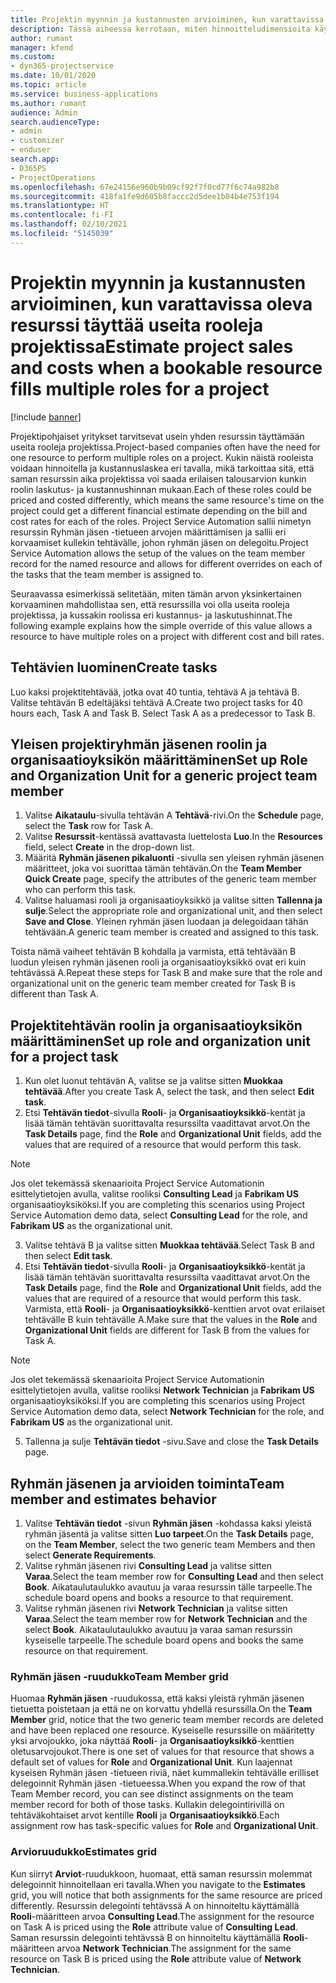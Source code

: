 ```yaml
---
title: Projektin myynnin ja kustannusten arvioiminen, kun varattavissa oleva resurssi täyttää useita rooleja projektissa
description: Tässä aiheessa kerrotaan, miten hinnoitteludimensioita käytetään sellaisen resurssin hinnoittelun ja kustannusten tukemiseen, joka täyttää useita rooleja projektissa.
author: rumant
manager: kfend
ms.custom:
- dyn365-projectservice
ms.date: 10/01/2020
ms.topic: article
ms.service: business-applications
ms.author: rumant
audience: Admin
search.audienceType:
- admin
- customizer
- enduser
search.app:
- D365PS
- ProjectOperations
ms.openlocfilehash: 67e24156e960b9b09cf92f7f0cd77f6c74a982b8
ms.sourcegitcommit: 418fa1fe9d605b8faccc2d5dee1b04b4e753f194
ms.translationtype: HT
ms.contentlocale: fi-FI
ms.lasthandoff: 02/10/2021
ms.locfileid: "5145039"
---
```

# <a name="estimate-project-sales-and-costs-when-a-bookable-resource-fills-multiple-roles-for-a-project"></a><span data-ttu-id="1a0f4-103">Projektin myynnin ja kustannusten arvioiminen, kun varattavissa oleva resurssi täyttää useita rooleja projektissa</span><span class="sxs-lookup"><span data-stu-id="1a0f4-103">Estimate project sales and costs when a bookable resource fills multiple roles for a project</span></span> 

[!include [banner](../includes/psa-now-project-operations.md)]

<span data-ttu-id="1a0f4-104">Projektipohjaiset yritykset tarvitsevat usein yhden resurssin täyttämään useita rooleja projektissa.</span><span class="sxs-lookup"><span data-stu-id="1a0f4-104">Project-based companies often have the need for one resource to perform multiple roles on a project.</span></span> <span data-ttu-id="1a0f4-105">Kukin näistä rooleista voidaan hinnoitella ja kustannuslaskea eri tavalla, mikä tarkoittaa sitä, että saman resurssin aika projektissa voi saada erilaisen talousarvion kunkin roolin laskutus- ja kustannushinnan mukaan.</span><span class="sxs-lookup"><span data-stu-id="1a0f4-105">Each of these roles could be priced and costed differently, which means the same resource's time on the project could get a different financial estimate depending on the bill and cost rates for each of the roles.</span></span> <span data-ttu-id="1a0f4-106">Project Service Automation sallii nimetyn resurssin Ryhmän jäsen -tietueen arvojen määrittämisen ja sallii eri korvaamiset kullekin tehtävälle, johon ryhmän jäsen on delegoitu.</span><span class="sxs-lookup"><span data-stu-id="1a0f4-106">Project Service Automation allows the setup of the values on the team member record for the named resource and allows for different overrides on each of the tasks that the team member is assigned to.</span></span>

<span data-ttu-id="1a0f4-107">Seuraavassa esimerkissä selitetään, miten tämän arvon yksinkertainen korvaaminen mahdollistaa sen, että resurssilla voi olla useita rooleja projektissa, ja kussakin roolissa eri kustannus- ja laskutushinnat.</span><span class="sxs-lookup"><span data-stu-id="1a0f4-107">The following example  explains how the simple override of this value allows a resource to have multiple roles on a project with different cost and bill rates.</span></span>

## <a name="create-tasks"></a><span data-ttu-id="1a0f4-108">Tehtävien luominen</span><span class="sxs-lookup"><span data-stu-id="1a0f4-108">Create tasks</span></span>
<span data-ttu-id="1a0f4-109">Luo kaksi projektitehtävää, jotka ovat 40 tuntia, tehtävä A ja tehtävä B. Valitse tehtävän B edeltäjäksi tehtävä A.</span><span class="sxs-lookup"><span data-stu-id="1a0f4-109">Create two project tasks for 40 hours each, Task A and Task B. Select Task A as a predecessor to Task B.</span></span>

## <a name="set-up-role-and-organization-unit-for-a-generic-project-team-member"></a><span data-ttu-id="1a0f4-110">Yleisen projektiryhmän jäsenen roolin ja organisaatioyksikön määrittäminen</span><span class="sxs-lookup"><span data-stu-id="1a0f4-110">Set up Role and Organization Unit for a generic project team member</span></span>

1. <span data-ttu-id="1a0f4-111">Valitse **Aikataulu**-sivulla tehtävän A **Tehtävä**-rivi.</span><span class="sxs-lookup"><span data-stu-id="1a0f4-111">On the **Schedule** page, select the **Task** row for Task A.</span></span> 
2. <span data-ttu-id="1a0f4-112">Valitse **Resurssit**-kentässä avattavasta luettelosta **Luo**.</span><span class="sxs-lookup"><span data-stu-id="1a0f4-112">In the **Resources** field, select **Create** in the drop-down list.</span></span>
3. <span data-ttu-id="1a0f4-113">Määritä **Ryhmän jäsenen pikaluonti** -sivulla sen yleisen ryhmän jäsenen määritteet, joka voi suorittaa tämän tehtävän.</span><span class="sxs-lookup"><span data-stu-id="1a0f4-113">On the **Team Member Quick Create** page, specify the attributes of the generic team member who can perform this task.</span></span>
4. <span data-ttu-id="1a0f4-114">Valitse haluamasi rooli ja organisaatioyksikkö ja valitse sitten **Tallenna ja sulje**.</span><span class="sxs-lookup"><span data-stu-id="1a0f4-114">Select the appropriate role and organizational unit, and then select **Save and Close**.</span></span> <span data-ttu-id="1a0f4-115">Yleinen ryhmän jäsen luodaan ja delegoidaan tähän tehtävään.</span><span class="sxs-lookup"><span data-stu-id="1a0f4-115">A generic team member is created and assigned to this task.</span></span> 

<span data-ttu-id="1a0f4-116">Toista nämä vaiheet tehtävän B kohdalla ja varmista, että tehtävään B luodun yleisen ryhmän jäsenen rooli ja organisaatioyksikkö ovat eri kuin tehtävässä A.</span><span class="sxs-lookup"><span data-stu-id="1a0f4-116">Repeat these steps for Task B and make sure that the role and organizational unit on the generic team member created for Task B is different than Task A.</span></span> 

## <a name="set-up-role-and-organization-unit-for-a-project-task"></a><span data-ttu-id="1a0f4-117">Projektitehtävän roolin ja organisaatioyksikön määrittäminen</span><span class="sxs-lookup"><span data-stu-id="1a0f4-117">Set up role and organization unit for a project task</span></span>

1. <span data-ttu-id="1a0f4-118">Kun olet luonut tehtävän A, valitse se ja valitse sitten **Muokkaa tehtävää**.</span><span class="sxs-lookup"><span data-stu-id="1a0f4-118">After you create Task A, select the task, and then select **Edit task**.</span></span>
2. <span data-ttu-id="1a0f4-119">Etsi **Tehtävän tiedot**-sivulla **Rooli**- ja **Organisaatioyksikkö**-kentät ja lisää tämän tehtävän suorittavalta resurssilta vaadittavat arvot.</span><span class="sxs-lookup"><span data-stu-id="1a0f4-119">On the **Task Details** page, find the **Role** and **Organizational Unit** fields, add the values that are required of a resource that would perform this task.</span></span> 

  > [!NOTE]
  > <span data-ttu-id="1a0f4-120">Jos olet tekemässä skenaarioita Project Service Automationin esittelytietojen avulla, valitse rooliksi **Consulting Lead** ja **Fabrikam US** organisaatioyksiköksi.</span><span class="sxs-lookup"><span data-stu-id="1a0f4-120">If you are completing this scenarios using Project Service Automation demo data, select **Consulting Lead** for the role, and **Fabrikam US** as the organizational unit.</span></span>

3. <span data-ttu-id="1a0f4-121">Valitse tehtävä B ja valitse sitten **Muokkaa tehtävää**.</span><span class="sxs-lookup"><span data-stu-id="1a0f4-121">Select Task B and then select **Edit task**.</span></span>
4. <span data-ttu-id="1a0f4-122">Etsi **Tehtävän tiedot**-sivulla **Rooli**- ja **Organisaatioyksikkö**-kentät ja lisää tämän tehtävän suorittavalta resurssilta vaadittavat arvot.</span><span class="sxs-lookup"><span data-stu-id="1a0f4-122">On the **Task Details** page, find the **Role** and **Organizational Unit** fields, add the values that are required of a resource that would perform this task.</span></span> <span data-ttu-id="1a0f4-123">Varmista, että **Rooli**- ja **Organisaatioyksikkö**-kenttien arvot ovat erilaiset tehtävälle B kuin tehtävälle A.</span><span class="sxs-lookup"><span data-stu-id="1a0f4-123">Make sure that the values in the **Role** and **Organizational Unit** fields are different for Task B from the values for Task A.</span></span> 

  > [!NOTE]
  > <span data-ttu-id="1a0f4-124">Jos olet tekemässä skenaarioita Project Service Automationin esittelytietojen avulla, valitse rooliksi **Network Technician** ja **Fabrikam US** organisaatioyksiköksi.</span><span class="sxs-lookup"><span data-stu-id="1a0f4-124">If you are completing this scenarios using Project Service Automation demo data, select **Network Technician** for the role, and **Fabrikam US** as the organizational unit.</span></span>

5. <span data-ttu-id="1a0f4-125">Tallenna ja sulje **Tehtävän tiedot** -sivu.</span><span class="sxs-lookup"><span data-stu-id="1a0f4-125">Save and close the **Task Details** page.</span></span> 

## <a name="team-member-and-estimates-behavior"></a><span data-ttu-id="1a0f4-126">Ryhmän jäsenen ja arvioiden toiminta</span><span class="sxs-lookup"><span data-stu-id="1a0f4-126">Team member and estimates behavior</span></span> 

1. <span data-ttu-id="1a0f4-127">Valitse **Tehtävän tiedot** -sivun **Ryhmän jäsen** -kohdassa kaksi yleistä ryhmän jäsentä ja valitse sitten **Luo tarpeet**.</span><span class="sxs-lookup"><span data-stu-id="1a0f4-127">On the **Task Details** page, on the **Team Member**, select the two generic team Members and then select **Generate Requirements**.</span></span> 
2. <span data-ttu-id="1a0f4-128">Valitse ryhmän jäsenen rivi **Consulting Lead** ja valitse sitten **Varaa**.</span><span class="sxs-lookup"><span data-stu-id="1a0f4-128">Select the team member row for **Consulting Lead** and then select **Book**.</span></span> <span data-ttu-id="1a0f4-129">Aikataulutaulukko avautuu ja varaa resurssin tälle tarpeelle.</span><span class="sxs-lookup"><span data-stu-id="1a0f4-129">The schedule board opens and books a resource to that requirement.</span></span>
3. <span data-ttu-id="1a0f4-130">Valitse ryhmän jäsenen rivi **Network Technician** ja valitse sitten **Varaa**.</span><span class="sxs-lookup"><span data-stu-id="1a0f4-130">Select the team member row for **Network Technician** and the select **Book**.</span></span> <span data-ttu-id="1a0f4-131">Aikataulutaulukko avautuu ja varaa saman resurssin kyseiselle tarpeelle.</span><span class="sxs-lookup"><span data-stu-id="1a0f4-131">The schedule board opens and books the same resource on that requirement.</span></span>

### <a name="team-member-grid"></a><span data-ttu-id="1a0f4-132">Ryhmän jäsen -ruudukko</span><span class="sxs-lookup"><span data-stu-id="1a0f4-132">Team Member grid</span></span> 
<span data-ttu-id="1a0f4-133">Huomaa **Ryhmän jäsen** -ruudukossa, että kaksi yleistä ryhmän jäsenen tietuetta poistetaan ja että ne on korvattu yhdellä resurssilla.</span><span class="sxs-lookup"><span data-stu-id="1a0f4-133">On the **Team Member** grid, notice that the two generic team member records are deleted and have been replaced one resource.</span></span> <span data-ttu-id="1a0f4-134">Kyseiselle resurssille on määritetty yksi arvojoukko, joka näyttää **Rooli**- ja **Organisaatioyksikkö**-kenttien oletusarvojoukot.</span><span class="sxs-lookup"><span data-stu-id="1a0f4-134">There is one set of values for that resource that shows a default set of values for **Role** and **Organizational Unit**.</span></span>
<span data-ttu-id="1a0f4-135">Kun laajennat kyseisen Ryhmän jäsen -tietueen riviä, näet kummallekin tehtävälle erilliset delegoinnit Ryhmän jäsen -tietueessa.</span><span class="sxs-lookup"><span data-stu-id="1a0f4-135">When you expand the row of that Team Member record, you can see distinct assignments on the team member record for both of those tasks.</span></span> <span data-ttu-id="1a0f4-136">Kullakin delegointirivillä on tehtäväkohtaiset arvot kentille **Rooli** ja **Organisaatioyksikkö**.</span><span class="sxs-lookup"><span data-stu-id="1a0f4-136">Each assignment row has task-specific values for **Role** and **Organizational Unit**.</span></span> 

### <a name="estimates-grid"></a><span data-ttu-id="1a0f4-137">Arvioruudukko</span><span class="sxs-lookup"><span data-stu-id="1a0f4-137">Estimates grid</span></span> 
<span data-ttu-id="1a0f4-138">Kun siirryt **Arviot**-ruudukkoon, huomaat, että saman resurssin molemmat delegoinnit hinnoitellaan eri tavalla.</span><span class="sxs-lookup"><span data-stu-id="1a0f4-138">When you navigate to the **Estimates** grid, you will notice that both assignments for the same resource are priced differently.</span></span>
<span data-ttu-id="1a0f4-139">Resurssin delegointi tehtävssä A on hinnoiteltu käyttämällä **Rooli**-määritteen arvoa **Consulting Lead**.</span><span class="sxs-lookup"><span data-stu-id="1a0f4-139">The assignment for the resource on Task A is priced using the **Role** attribute value of **Consulting Lead**.</span></span> <span data-ttu-id="1a0f4-140">Saman resurssin delegointi tehtävssä B on hinnoiteltu käyttämällä **Rooli**-määritteen arvoa **Network Technician**.</span><span class="sxs-lookup"><span data-stu-id="1a0f4-140">The assignment for the same resource on Task B is priced using the **Role** attribute value of **Network Technician**.</span></span>

